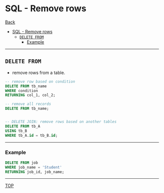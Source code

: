 # SQL - Remove rows

[Back](../index.md)

- [SQL - Remove rows](#sql---remove-rows)
  - [`DELETE FROM`](#delete-from)
    - [Example](#example)

---

## `DELETE FROM`

- remove rows from a table.

```sql
-- remove row based on condition
DELETE FROM tb_name
WHERE condition
RETURNING col_1, col_2;

-- remove all records
DELETE FROM tb_name;


-- DELETE JOIN: remove rows based on another tables
DELETE FROM tb_A
USING tb_B
WHERE tb_A.id = tb_B.id;

```

---

### Example

```sql
DELETE FROM job
WHERE job_name = 'Student'
RETURNING job_id, job_name;
```

---

[TOP](#sql---remove-rows)

